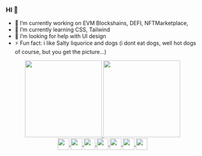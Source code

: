 ### HI 👋

- 🔭 I’m currently working on EVM Blockshains, DEFI, NFTMarketplace,  
- 🌱 I’m currently learning CSS, Tailwind  
- 🤔 I’m looking for help with UI design
- ⚡ Fun fact: i like Salty liquorice and dogs (i dont eat dogs, well hot dogs of course, but you get the picture...)

<div align="center" style="display: inline_block">
  </a>
</div>

<div align="center">
  <a href="https://github.com/panoptisDev">
    <img height="200em" src="https://github-readme-stats.vercel.app/api?username=panoptisDev&count_private=true&show_icons=true&theme=dracula&hide_border=true"/>
    <img height="200em" src="https://github-readme-stats.vercel.app/api/top-langs/?username=panoptisDev&theme=dracula&hide_border=true"/>
  </a>
</div>

<div style="display: inline_block" align="center">
  <a href="https://github.com/panoptisDev">
    <img align="center" height="30" widith="30" src="https://docs.soliditylang.org/en/v0.8.11/_static/logo.svg" />
    <img align="center" height="30" widith="30" src="https://img.icons8.com/color/344/bitcoin--v1.png" />
    <img align="center" height="30" widith="30" src="https://cdn.jsdelivr.net/gh/devicons/devicon/icons/react/react-original.svg" />
    <img align="center" height="30" widith="30" src="https://cdn.jsdelivr.net/gh/devicons/devicon/icons/redux/redux-original.svg" />  
    <img align="center" height="30" widith="30" src="https://cdn.jsdelivr.net/gh/devicons/devicon/icons/javascript/javascript-original.svg" />
    <img align="center" height="30" widith="30" src="https://cdn.jsdelivr.net/gh/devicons/devicon/icons/nodejs/nodejs-original.svg" />
    <img align="center" height="30" widith="30" src="https://cdn.jsdelivr.net/gh/devicons/devicon/icons/python/python-plain.svg" />
  </a>
</div>

